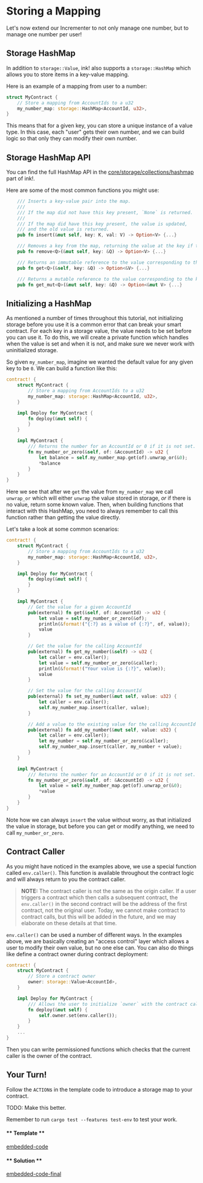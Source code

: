 Storing a Mapping
===

Let's now extend our Incrementer to not only manage one number, but to manage one number per user!

## Storage HashMap

In addition to `storage::Value`, ink! also supports a `storage::HashMap` which allows you to store items in a key-value mapping.

Here is an example of a mapping from user to a number:

```rust
struct MyContract {
    // Store a mapping from AccountIds to a u32
    my_number_map: storage::HashMap<AccountId, u32>,
}
```

This means that for a given key, you can store a unique instance of a value type. In this case, each "user" gets their own number, and we can build logic so that only they can modify their own number.

## Storage HashMap API

You can find the full HashMap API in the [core/storage/collections/hashmap](https://github.com/paritytech/ink/blob/master/core/src/storage/collections/hash_map/impls.rs) part of ink!.

Here are some of the most common functions you might use:

```rust
    /// Inserts a key-value pair into the map.
    ///
    /// If the map did not have this key present, `None` is returned.
    ///
    /// If the map did have this key present, the value is updated,
    /// and the old value is returned.
    pub fn insert(&mut self, key: K, val: V) -> Option<V> {...}

    /// Removes a key from the map, returning the value at the key if the key was previously in the map.
    pub fn remove<Q>(&mut self, key: &Q) -> Option<V> {...}

    /// Returns an immutable reference to the value corresponding to the key.
    pub fn get<Q>(&self, key: &Q) -> Option<&V> {...}

    /// Returns a mutable reference to the value corresponding to the key.
    pub fn get_mut<Q>(&mut self, key: &Q) -> Option<&mut V> {...}
```

## Initializing a HashMap

As mentioned a number of times throughout this tutorial, not initializing storage before you use it is a common error that can break your smart contract. For each key in a storage value, the value needs to be set before you can use it. To do this, we will create a private function which handles when the value is set and when it is not, and make sure we never work with uninitialized storage.

So given `my_number_map`, imagine we wanted the default value for any given key to be `0`. We can build a function like this:

```rust
contract! {
    struct MyContract {
        // Store a mapping from AccountIds to a u32
        my_number_map: storage::HashMap<AccountId, u32>,
    }

    impl Deploy for MyContract {
        fn deploy(&mut self) {
        }
    }

    impl MyContract {
        /// Returns the number for an AccountId or 0 if it is not set.
        fn my_number_or_zero(&self, of: &AccountId) -> u32 {
            let balance = self.my_number_map.get(of).unwrap_or(&0);
            *balance
        }
    }
}
```

Here we see that after we `get` the value from `my_number_map` we call `unwrap_or` which will either `unwrap` the value stored in storage, _or_ if there is no value, return some known value. Then, when building functions that interact with this HashMap, you need to always remember to call this function rather than getting the value directly.

Let's take a look at some common scenarios:

```rust
contract! {
    struct MyContract {
        // Store a mapping from AccountIds to a u32
        my_number_map: storage::HashMap<AccountId, u32>,
    }

    impl Deploy for MyContract {
        fn deploy(&mut self) {
        }
    }

    impl MyContract {
        // Get the value for a given AccountId
        pub(external) fn get(&self, of: AccountId) -> u32 {
            let value = self.my_number_or_zero(&of);
            println(&format!("{:?} as a value of {:?}", of, value));
            value
        }

        // Get the value for the calling AccountId
        pub(external) fn get_my_number(&self) -> u32 {
            let caller = env.caller();
            let value = self.my_number_or_zero(&caller);
            println(&format!("Your value is {:?}", value));
            value
        }

        // Set the value for the calling AccountId
        pub(external) fn set_my_number(&mut self, value: u32) {
            let caller = env.caller();
            self.my_number_map.insert(caller, value);
        }

        // Add a value to the existing value for the calling AccountId
        pub(external) fn add_my_number(&mut self, value: u32) {
            let caller = env.caller();
            let my_number = self.my_number_or_zero(&caller);
            self.my_number_map.insert(caller, my_number + value);
        }
    }

    impl MyContract {
        /// Returns the number for an AccountId or 0 if it is not set.
        fn my_number_or_zero(&self, of: &AccountId) -> u32 {
            let value = self.my_number_map.get(of).unwrap_or(&0);
            *value
        }
    }
}
```

Note how we can always `insert` the value without worry, as that initialized the value in storage, but before you can get or modify anything, we need to call `my_number_or_zero`.

## Contract Caller

As you might have noticed in the examples above, we use a special function called `env.caller()`. This function is available throughout the contract logic and will always return to you the contract caller.

> **NOTE:** The contract caller is not the same as the origin caller. If a user triggers a contract which then calls a subsequent contract, the `env.caller()` in the second contract will be the address of the first contract, not the original user. Today, we cannot make contract to contract calls, but this will be added in the future, and we may elaborate on these details at that time.

`env.caller()` can be used a number of different ways. In the examples above, we are basically creating an "access control" layer which allows a user to modify their own value, but no one else can. You can also do things like define a contract owner during contract deployment:

```rust
contract! {
    struct MyContract {
        // Store a contract owner
        owner: storage::Value<AccountId>,
    }

    impl Deploy for MyContract {
        /// Allows the user to initialize `owner` with the contract caller
        fn deploy(&mut self) {
            self.owner.set(env.caller());
        }
    }
    ...
}
```

Then you can write permissioned functions which checks that the current caller is the owner of the contract.

## Your Turn!

Follow the `ACTION`s in the template code to introduce a storage map to your contract.

TODO: Make this better.

Remember to run `cargo test --features test-env` to test your work.

<!-- tabs:start -->

#### ** Template **

[embedded-code](./assets/1.5-template.rs ':include :type=code embed-template')

#### ** Solution **

[embedded-code-final](./assets/1.5-finished-code.rs ':include :type=code embed-final')

<!-- tabs:end -->